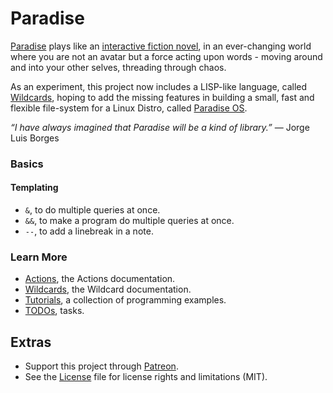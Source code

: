 # Paradise

[Paradise](http://wiki.xxiivv.com/paradise) plays like an [interactive fiction novel](https://www.youtube.com/watch?v=9gmMVjHJ6cU), in an ever-changing world where you are not an avatar but a force acting upon words - moving around and into your other selves, threading through chaos. 

As an experiment, this project now includes a LISP-like language, called [Wildcards](WILDCARDS.md), hoping to add the missing features in building a small, fast and flexible file-system for a Linux Distro, called [Paradise OS](https://github.com/neauoire/ParadiseOS).

_“I have always imagined that Paradise will be a kind of library.”_ — Jorge Luis Borges

### Basics

#### Templating

- `&`, to do multiple queries at once.
- `&&`, to make a program do multiple queries at once.
- `--`, to add a linebreak in a note.

### Learn More
- [Actions](ACTIONS.md), the Actions documentation.
- [Wildcards](WILDCARDS.md), the Wildcard documentation.
- [Tutorials](TUTORIALS.md), a collection of programming examples.
- [TODOs](TODO.md), tasks.

## Extras

- Support this project through [Patreon](https://patreon.com/100).
- See the [License](LICENSE.md) file for license rights and limitations (MIT).
